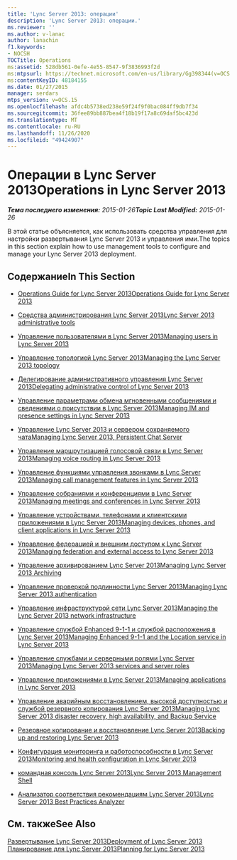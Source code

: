 ```yaml
---
title: 'Lync Server 2013: операции'
description: 'Lync Server 2013: операции.'
ms.reviewer: ''
ms.author: v-lanac
author: lanachin
f1.keywords:
- NOCSH
TOCTitle: Operations
ms:assetid: 528db561-0efe-4e55-8547-9f3836993f2d
ms:mtpsurl: https://technet.microsoft.com/en-us/library/Gg398344(v=OCS.15)
ms:contentKeyID: 48184155
ms.date: 01/27/2015
manager: serdars
mtps_version: v=OCS.15
ms.openlocfilehash: afdc4b5738ed238e59f24f9f0bac084ff9db7f34
ms.sourcegitcommit: 36fee89bb887bea4f18b19f17a8c69daf5bc423d
ms.translationtype: MT
ms.contentlocale: ru-RU
ms.lasthandoff: 11/26/2020
ms.locfileid: "49424907"
---
```

# <a name="operations-in-lync-server-2013"></a><span data-ttu-id="b1b64-103">Операции в Lync Server 2013</span><span class="sxs-lookup"><span data-stu-id="b1b64-103">Operations in Lync Server 2013</span></span>

<div data-xmlns="http://www.w3.org/1999/xhtml">

<div class="topic" data-xmlns="http://www.w3.org/1999/xhtml" data-msxsl="urn:schemas-microsoft-com:xslt" data-cs="https://msdn.microsoft.com/">

<div data-asp="https://msdn2.microsoft.com/asp">



</div>

<div id="mainSection">

<div id="mainBody"><span data-ttu-id="b1b64-104">

<span> </span></span><span class="sxs-lookup"><span data-stu-id="b1b64-104">

<span> </span></span></span>

<span data-ttu-id="b1b64-105">_**Тема последнего изменения:** 2015-01-26_</span><span class="sxs-lookup"><span data-stu-id="b1b64-105">_**Topic Last Modified:** 2015-01-26_</span></span>

<span data-ttu-id="b1b64-106">В этой статье объясняется, как использовать средства управления для настройки развертывания Lync Server 2013 и управления ими.</span><span class="sxs-lookup"><span data-stu-id="b1b64-106">The topics in this section explain how to use management tools to configure and manage your Lync Server 2013 deployment.</span></span>

<div>

## <a name="in-this-section"></a><span data-ttu-id="b1b64-107">Содержание</span><span class="sxs-lookup"><span data-stu-id="b1b64-107">In This Section</span></span>

  - [<span data-ttu-id="b1b64-108">Operations Guide for Lync Server 2013</span><span class="sxs-lookup"><span data-stu-id="b1b64-108">Operations Guide for Lync Server 2013</span></span>](lync-server-2013-operations-guide.md)

  - [<span data-ttu-id="b1b64-109">Средства администрирования Lync Server 2013</span><span class="sxs-lookup"><span data-stu-id="b1b64-109">Lync Server 2013 administrative tools</span></span>](lync-server-2013-lync-server-administrative-tools.md)

  - [<span data-ttu-id="b1b64-110">Управление пользователями в Lync Server 2013</span><span class="sxs-lookup"><span data-stu-id="b1b64-110">Managing users in Lync Server 2013</span></span>](lync-server-2013-managing-users-in-lync-server.md)

  - [<span data-ttu-id="b1b64-111">Управление топологией Lync Server 2013</span><span class="sxs-lookup"><span data-stu-id="b1b64-111">Managing the Lync Server 2013 topology</span></span>](lync-server-2013-managing-the-lync-server-topology.md)

  - [<span data-ttu-id="b1b64-112">Делегирование административного управления Lync Server 2013</span><span class="sxs-lookup"><span data-stu-id="b1b64-112">Delegating administrative control of Lync Server 2013</span></span>](lync-server-2013-delegating-administrative-control-of-lync-server.md)

  - [<span data-ttu-id="b1b64-113">Управление параметрами обмена мгновенными сообщениями и сведениями о присутствии в Lync Server 2013</span><span class="sxs-lookup"><span data-stu-id="b1b64-113">Managing IM and presence settings in Lync Server 2013</span></span>](lync-server-2013-managing-im-and-presence-settings.md)

  - [<span data-ttu-id="b1b64-114">Управление Lync Server 2013 и сервером сохраняемого чата</span><span class="sxs-lookup"><span data-stu-id="b1b64-114">Managing Lync Server 2013, Persistent Chat Server</span></span>](managing-lync-server-2013-persistent-chat-server.md)

  - [<span data-ttu-id="b1b64-115">Управление маршрутизацией голосовой связи в Lync Server 2013</span><span class="sxs-lookup"><span data-stu-id="b1b64-115">Managing voice routing in Lync Server 2013</span></span>](lync-server-2013-managing-voice-routing.md)

  - [<span data-ttu-id="b1b64-116">Управление функциями управления звонками в Lync Server 2013</span><span class="sxs-lookup"><span data-stu-id="b1b64-116">Managing call management features in Lync Server 2013</span></span>](lync-server-2013-managing-call-management-features.md)

  - [<span data-ttu-id="b1b64-117">Управление собраниями и конференциями в Lync Server 2013</span><span class="sxs-lookup"><span data-stu-id="b1b64-117">Managing meetings and conferences in Lync Server 2013</span></span>](lync-server-2013-managing-meetings-and-conferences.md)

  - [<span data-ttu-id="b1b64-118">Управление устройствами, телефонами и клиентскими приложениями в Lync Server 2013</span><span class="sxs-lookup"><span data-stu-id="b1b64-118">Managing devices, phones, and client applications in Lync Server 2013</span></span>](lync-server-2013-managing-devices-phones-and-client-applications.md)

  - [<span data-ttu-id="b1b64-119">Управление федерацией и внешним доступом к Lync Server 2013</span><span class="sxs-lookup"><span data-stu-id="b1b64-119">Managing federation and external access to Lync Server 2013</span></span>](lync-server-2013-managing-federation-and-external-access-to-lync-server-2013.md)

  - [<span data-ttu-id="b1b64-120">Управление архивированием Lync Server 2013</span><span class="sxs-lookup"><span data-stu-id="b1b64-120">Managing Lync Server 2013 Archiving</span></span>](lync-server-2013-managing-archiving.md)

  - [<span data-ttu-id="b1b64-121">Управление проверкой подлинности Lync Server 2013</span><span class="sxs-lookup"><span data-stu-id="b1b64-121">Managing Lync Server 2013 authentication</span></span>](lync-server-2013-managing-lync-server-authentication.md)

  - [<span data-ttu-id="b1b64-122">Управление инфраструктурой сети Lync Server 2013</span><span class="sxs-lookup"><span data-stu-id="b1b64-122">Managing the Lync Server 2013 network infrastructure</span></span>](lync-server-2013-managing-the-lync-server-2013-network-infrastructure.md)

  - [<span data-ttu-id="b1b64-123">Управление службой Enhanced 9-1-1 и службой расположения в Lync Server 2013</span><span class="sxs-lookup"><span data-stu-id="b1b64-123">Managing Enhanced 9-1-1 and the Location service in Lync Server 2013</span></span>](lync-server-2013-managing-enhanced-9-1-1-and-the-location-service.md)

  - [<span data-ttu-id="b1b64-124">Управление службами и серверными ролями Lync Server 2013</span><span class="sxs-lookup"><span data-stu-id="b1b64-124">Managing Lync Server 2013 services and server roles</span></span>](lync-server-2013-managing-lync-server-services-and-server-roles.md)

  - [<span data-ttu-id="b1b64-125">Управление приложениями в Lync Server 2013</span><span class="sxs-lookup"><span data-stu-id="b1b64-125">Managing applications in Lync Server 2013</span></span>](lync-server-2013-managing-applications.md)

  - [<span data-ttu-id="b1b64-126">Управление аварийным восстановлением, высокой доступностью и службой резервного копирования Lync Server 2013</span><span class="sxs-lookup"><span data-stu-id="b1b64-126">Managing Lync Server 2013 disaster recovery, high availability, and Backup Service</span></span>](lync-server-2013-managing-lync-server-disaster-recovery-high-availability-and-backup-service.md)

  - [<span data-ttu-id="b1b64-127">Резервное копирование и восстановление Lync Server 2013</span><span class="sxs-lookup"><span data-stu-id="b1b64-127">Backing up and restoring Lync Server 2013</span></span>](lync-server-2013-backing-up-and-restoring-lync-server.md)

  - [<span data-ttu-id="b1b64-128">Конфигурация мониторинга и работоспособности в Lync Server 2013</span><span class="sxs-lookup"><span data-stu-id="b1b64-128">Monitoring and health configuration in Lync Server 2013</span></span>](lync-server-2013-monitoring-and-health-configuration.md)

  - [<span data-ttu-id="b1b64-129">командная консоль Lync Server 2013</span><span class="sxs-lookup"><span data-stu-id="b1b64-129">Lync Server 2013 Management Shell</span></span>](lync-server-2013-lync-server-management-shell.md)

  - [<span data-ttu-id="b1b64-130">Анализатор соответствия рекомендациям Lync Server 2013</span><span class="sxs-lookup"><span data-stu-id="b1b64-130">Lync Server 2013 Best Practices Analyzer</span></span>](lync-server-2013-lync-server-best-practices-analyzer.md)

</div>

<div>

## <a name="see-also"></a><span data-ttu-id="b1b64-131">См. также</span><span class="sxs-lookup"><span data-stu-id="b1b64-131">See Also</span></span>


[<span data-ttu-id="b1b64-132">Развертывание Lync Server 2013</span><span class="sxs-lookup"><span data-stu-id="b1b64-132">Deployment of Lync Server 2013</span></span>](lync-server-2013-deployment.md)  
[<span data-ttu-id="b1b64-133">Планирование для Lync Server 2013</span><span class="sxs-lookup"><span data-stu-id="b1b64-133">Planning for Lync Server 2013</span></span>](lync-server-2013-planning.md)  
  

<span data-ttu-id="b1b64-134"></div>

</div>

<span> </span>

</div>

</div>

</span><span class="sxs-lookup"><span data-stu-id="b1b64-134"></div>

</div>

<span> </span>

</div>

</div>

</span></span></div>


